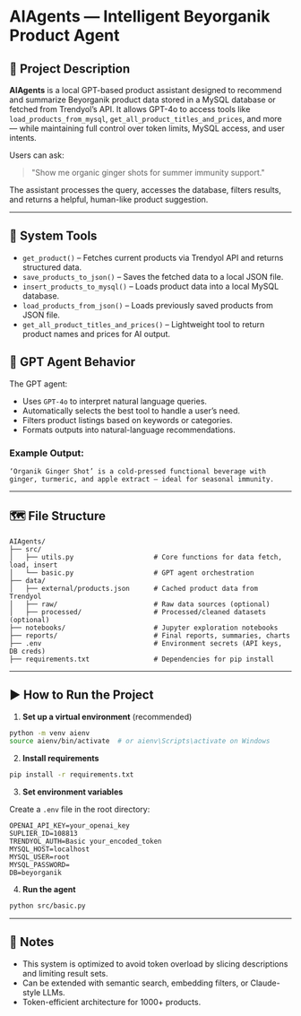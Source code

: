# AIAgents — Intelligent Beyorganik Product Agent
 
## 🧠 Project Description
 
**AIAgents** is a local GPT-based product assistant designed to recommend and summarize Beyorganik product data stored in a MySQL database or fetched from Trendyol’s API. It allows GPT-4o to access tools like `load_products_from_mysql`, `get_all_product_titles_and_prices`, and more — while maintaining full control over token limits, MySQL access, and user intents.
 
Users can ask:
> "Show me organic ginger shots for summer immunity support."
 
The assistant processes the query, accesses the database, filters results, and returns a helpful, human-like product suggestion.
 
---
 
## 🧰 System Tools
 
- `get_product()` – Fetches current products via Trendyol API and returns structured data.
- `save_products_to_json()` – Saves the fetched data to a local JSON file.
- `insert_products_to_mysql()` – Loads product data into a local MySQL database.
- `load_products_from_json()` – Loads previously saved products from JSON file.
- `get_all_product_titles_and_prices()` – Lightweight tool to return product names and prices for AI output.
 
## 🧠 GPT Agent Behavior
 
The GPT agent:
- Uses `GPT-4o` to interpret natural language queries.
- Automatically selects the best tool to handle a user’s need.
- Filters product listings based on keywords or categories.
- Formats outputs into natural-language recommendations.
 
### Example Output:
 
```
‘Organik Ginger Shot’ is a cold-pressed functional beverage with ginger, turmeric, and apple extract — ideal for seasonal immunity.
```
 
---
 
## 🗺️ File Structure
 
```
AIAgents/
├── src/
│   ├── utils.py                    # Core functions for data fetch, load, insert
│   └── basic.py                    # GPT agent orchestration
├── data/
│   ├── external/products.json      # Cached product data from Trendyol
│   ├── raw/                        # Raw data sources (optional)
│   ├── processed/                  # Processed/cleaned datasets (optional)
├── notebooks/                      # Jupyter exploration notebooks
├── reports/                        # Final reports, summaries, charts
├── .env                            # Environment secrets (API keys, DB creds)
├── requirements.txt                # Dependencies for pip install
```
 
---
 
## ▶️ How to Run the Project
 
1. **Set up a virtual environment** (recommended)
 
```bash
python -m venv aienv
source aienv/bin/activate  # or aienv\Scripts\activate on Windows
```
 
2. **Install requirements**
 
```bash
pip install -r requirements.txt
```
 
3. **Set environment variables**
 
Create a `.env` file in the root directory:
 
```
OPENAI_API_KEY=your_openai_key
SUPLIER_ID=108813
TRENDYOL_AUTH=Basic your_encoded_token
MYSQL_HOST=localhost
MYSQL_USER=root
MYSQL_PASSWORD=
DB=beyorganik
```
 
4. **Run the agent**
 
```bash
python src/basic.py
```
 
---
 
## 📌 Notes
 
- This system is optimized to avoid token overload by slicing descriptions and limiting result sets.
- Can be extended with semantic search, embedding filters, or Claude-style LLMs.
- Token-efficient architecture for 1000+ products.
